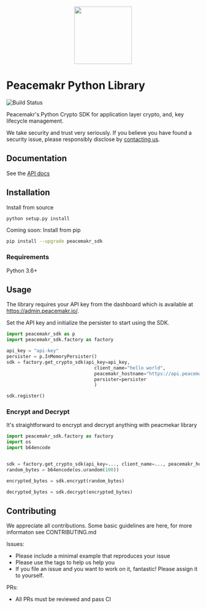<p align="center">
  <br>
    <img src="https://github.com/peacemakr-io/peacemakr-admin-portal/blob/master/peacemakr-admin/public/images/PeacemakrP-Golden.png" width="150"/>
  <br>
</p>

# Peacemakr Python Library

![Build Status](https://github.com/peacemakr-io/peacemakr-python-sdk/workflows/Build%20%26%20Test/badge.svg)

Peacemakr's Python Crypto SDK for application layer crypto, and, key lifecycle management.

We take security and trust very seriously. If you believe you have found a security issue, please responsibly disclose by [contacting us](mailto:security@peacemakr.io).

## Documentation

See the [API docs](https://github.com/peacemakr-io/peacemakr-python-sdk/tree/docs/docs)

## Installation
Install from source
```sh
python setup.py install
```

Coming soon: Install from pip
```sh
pip install --upgrade peacemakr_sdk
```

### Requirements
Python 3.6+

## Usage
The library requires your API key from the dashboard which is available at https://admin.peacemakr.io/.

Set the API key and initialize the persister to start using the SDK.
```python
import peacemakr_sdk as p
import peacemakr_sdk.factory as factory

api_key = "api-key"
persister = p.InMemoryPersister()
sdk = factory.get_crypto_sdk(api_key=api_key,
                                client_name="hello world",
                                peacemakr_hostname="https://api.peacemakr.io",
                                persister=persister
                                )

sdk.register()
```

### Encrypt and Decrypt
It's straightforward to encrypt and decrypt anything with peacmekar library
```python
import peacemakr_sdk.factory as factory
import os
import b64encode


sdk = factory.get_crypto_sdk(api_key=..., client_name=..., peacemakr_hostname=..., persister=...)
random_bytes = b64encode(os.urandom(100))

encrypted_bytes = sdk.encrypt(random_bytes)

decrypted_bytes = sdk.decrypt(encrypted_bytes)
```

## Contributing
We appreciate all contributions. Some basic guidelines are here, for more informaton
see CONTRIBUTING.md

Issues:
- Please include a minimal example that reproduces your issue
- Please use the tags to help us help you
- If you file an issue and you want to work on it, fantastic! Please assign it to yourself.

PRs:
- All PRs must be reviewed and pass CI
